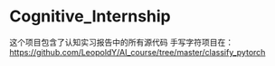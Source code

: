 # Cognitive_Internship
这个项目包含了认知实习报告中的所有源代码
手写字符项目在：https://github.com/LeopoldY/AI_course/tree/master/classify_pytorch
